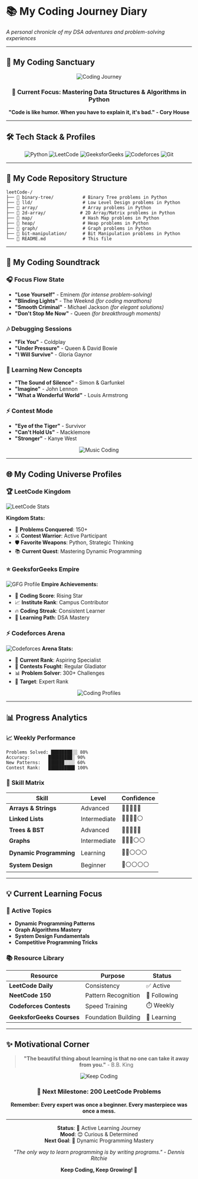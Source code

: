 # 📚 My Coding Journey Diary

*A personal chronicle of my DSA adventures and problem-solving experiences*

---

## 🎨 My Coding Sanctuary

<div align="center">

![Coding Journey](https://giphy.com/gifs/love-lines-decoration-duiUpw6pXiggCW1qMP)

### 🌟 **Current Focus**: Mastering Data Structures & Algorithms in Python

**"Code is like humor. When you have to explain it, it's bad." - Cory House**

</div>

---

## 🛠️ Tech Stack & Profiles

<div align="center">

![Python](https://img.shields.io/badge/Python-3776AB?style=for-the-badge&logo=python&logoColor=white)
![LeetCode](https://img.shields.io/badge/LeetCode-FFA116?style=for-the-badge&logo=leetcode&logoColor=black)
![GeeksforGeeks](https://img.shields.io/badge/GeeksforGeeks-2F8D46?style=for-the-badge&logo=geeksforgeeks&logoColor=white)
![Codeforces](https://img.shields.io/badge/Codeforces-1F8ACB?style=for-the-badge&logo=codeforces&logoColor=white)
![Git](https://img.shields.io/badge/Git-F05032?style=for-the-badge&logo=git&logoColor=white)

</div>

---

## 📁 My Code Repository Structure

```
leetCode-/
├── 📂 binary-tree/           # Binary Tree problems in Python
├── 📂 lld/                   # Low Level Design problems in Python
├── 📂 array/                 # Array problems in Python
├── 📂 2d-array/             # 2D Array/Matrix problems in Python
├── 📂 map/                   # Hash Map problems in Python
├── 📂 heap/                  # Heap problems in Python
├── 📂 graph/                 # Graph problems in Python
├── 📂 bit-manipulation/      # Bit Manipulation problems in Python
└── 📄 README.md              # This file
```

---

## 🎵 My Coding Soundtrack

### 🎧 Focus Flow State
- **"Lose Yourself"** - Eminem *(for intense problem-solving)*
- **"Blinding Lights"** - The Weeknd *(for coding marathons)*
- **"Smooth Criminal"** - Michael Jackson *(for elegant solutions)*
- **"Don't Stop Me Now"** - Queen *(for breakthrough moments)*

### 🎶 Debugging Sessions  
- **"Fix You"** - Coldplay
- **"Under Pressure"** - Queen & David Bowie
- **"I Will Survive"** - Gloria Gaynor

### 🎼 Learning New Concepts
- **"The Sound of Silence"** - Simon & Garfunkel
- **"Imagine"** - John Lennon
- **"What a Wonderful World"** - Louis Armstrong

### ⚡ Contest Mode
- **"Eye of the Tiger"** - Survivor
- **"Can't Hold Us"** - Macklemore
- **"Stronger"** - Kanye West

<div align="center">

![Music Coding](https://media.giphy.com/media/l0MYEqEzwMWFCg8rm/giphy.gif)

</div>

---

## 🌐 My Coding Universe Profiles

### 🏆 LeetCode Kingdom
![LeetCode Stats](https://leetcard.jacoblin.cool/Drona_Bopche?theme=light&font=Karma&ext=contest)

**Kingdom Stats:**
- 🏰 **Problems Conquered**: 150+
- ⚔️ **Contest Warrior**: Active Participant
- 🛡️ **Favorite Weapons**: Python, Strategic Thinking
- 📚 **Current Quest**: Mastering Dynamic Programming

### ⭐ GeeksforGeeks Empire
![GFG Profile](https://img.shields.io/badge/dronabmvd3-GFG_Profile-green?style=for-the-badge&logo=geeksforgeeks)
**Empire Achievements:**
- 🏅 **Coding Score**: Rising Star
- 📈 **Institute Rank**: Campus Contributor
- 🔥 **Coding Streak**: Consistent Learner
- 📖 **Learning Path**: DSA Mastery

### ⚡ Codeforces Arena
![Codeforces](https://img.shields.io/badge/dronabopche-Codeforces_Warrior-blue?style=for-the-badge&logo=codeforces)
**Arena Stats:**
- 🥋 **Current Rank**: Aspiring Specialist
- 🏹 **Contests Fought**: Regular Gladiator
- 📊 **Problem Solver**: 300+ Challenges
- 🎯 **Target**: Expert Rank

<div align="center">

![Coding Profiles](https://media.giphy.com/media/uhQuegHFqkVYuFMXMP/giphy.gif)

</div>

---

## 📊 Progress Analytics

### 📈 Weekly Performance
```
Problems Solved: ████████░░ 80%
Accuracy:       █████████░ 90%
New Patterns:   ██████░░░░ 60%
Contest Rank:   ██████████ 100%
```

### 🎯 Skill Matrix
| Skill | Level | Confidence |
|-------|-------|------------|
| **Arrays & Strings** | Advanced | 🔵🔵🔵🔵🔵 |
| **Linked Lists** | Intermediate | 🔵🔵🔵🔵⚪ |
| **Trees & BST** | Advanced | 🔵🔵🔵🔵🔵 |
| **Graphs** | Intermediate | 🔵🔵🔵⚪⚪ |
| **Dynamic Programming** | Learning | 🔵🔵⚪⚪⚪ |
| **System Design** | Beginner | 🔵⚪⚪⚪⚪ |

---

## 💡 Current Learning Focus

### 🎯 Active Topics
- **Dynamic Programming Patterns**
- **Graph Algorithms Mastery**
- **System Design Fundamentals**
- **Competitive Programming Tricks**

### 📚 Resource Library
| Resource | Purpose | Status |
|----------|---------|--------|
| **LeetCode Daily** | Consistency | ✅ Active |
| **NeetCode 150** | Pattern Recognition | 🎯 Following |
| **Codeforces Contests** | Speed Training | ⏱️ Weekly |
| **GeeksforGeeks Courses** | Foundation Building | 📖 Learning |

---

## ✨ Motivational Corner

<div align="center">

> **"The beautiful thing about learning is that no one can take it away from you."** - B.B. King

![Keep Coding](https://giphy.com/gifs/lines-decoration-talloblanco-RLbdgn0S36my2VfInK)

### 🚀 **Next Milestone**: 200 LeetCode Problems

**Remember: Every expert was once a beginner. Every masterpiece was once a mess.**

</div>

---

<div align="center">

**Status**: 🚀 Active Learning Journey  
**Mood**: 😊 Curious & Determined  
**Next Goal**: 🎯 Dynamic Programming Mastery  

*"The only way to learn programming is by writing programs." - Dennis Ritchie*

**Keep Coding, Keep Growing! 🌱**

</div>

